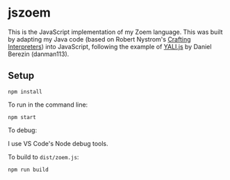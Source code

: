 # jszoem

This is the JavaScript implementation of my Zoem language. This was built by adapting my Java code (based on Robert Nystrom's [Crafting Interpreters](https://craftinginterpreters.com)) into JavaScript, following the example of [YALI.js](https://github.com/danman113/YALI.js) by Daniel Berezin (danman113).

## Setup

```
npm install
```

To run in the command line:
```
npm start
```

To debug:

I use VS Code's Node debug tools.

To build to `dist/zoem.js`:
```
npm run build
```